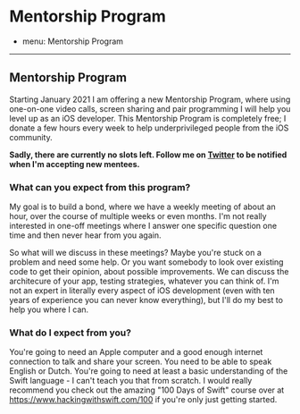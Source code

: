 # Mentorship Program
- menu: Mentorship Program
---------------------

## Mentorship Program
Starting January 2021 I am offering a new Mentorship Program, where using one-on-one video calls, screen sharing and pair programming I will help you level up as an iOS developer. This Mentorship Program is completely free; I donate a few hours every week to help underprivileged people from the iOS community. 

**Sadly, there are currently no slots left. Follow me on [Twitter](https://twitter.com/kevinrenskers) to be notified when I'm accepting new mentees.**

### What can you expect from this program?
My goal is to build a bond, where we have a weekly meeting of about an hour, over the course of multiple weeks or even months. I'm not really interested in one-off meetings where I answer one specific question one time and then never hear from you again.

So what will we discuss in these meetings? Maybe you're stuck on a problem and need some help. Or you want somebody to look over existing code to get their opinion, about possible improvements. We can discuss the architecure of your app, testing strategies, whatever you can think of. I'm not an expert in literally every aspect of iOS development (even with ten years of experience you can never know everything), but I'll do my best to help you where I can. 

### What do I expect from you?
You're going to need an Apple computer and a good enough internet connection to talk and share your screen. You need to be able to speak English or Dutch. You're going to need at least a basic understanding of the Swift language - I can't teach you that from scratch. I would really recommend you check out the amazing "100 Days of Swift" course over at https://www.hackingwithswift.com/100 if you're only just getting started.